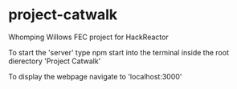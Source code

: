 # project-catwalk
Whomping Willows FEC project for HackReactor


To start the 'server' type npm start into the terminal inside the root dierectory 'Project Catwalk'

To display the webpage navigate to 'localhost:3000'
